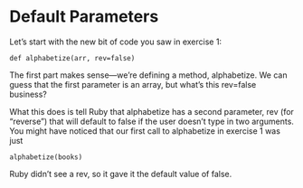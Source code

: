 # Default Parameters

Let’s start with the new bit of code you saw in exercise 1:

    def alphabetize(arr, rev=false)

The first part makes sense—we’re defining a method, alphabetize. We can guess that the first parameter is an array, but what’s this rev=false business?

What this does is tell Ruby that alphabetize has a second parameter, rev (for “reverse”) that will default to false if the user doesn’t type in two arguments. You might have noticed that our first call to alphabetize in exercise 1 was just

    alphabetize(books)

Ruby didn’t see a rev, so it gave it the default value of false.
